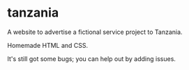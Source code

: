 # tanzania

A website to advertise a fictional service project to Tanzania. 

Homemade HTML and CSS. 

It's still got some bugs; you can help out by adding issues. 

